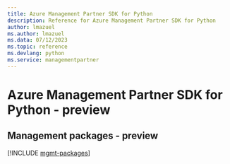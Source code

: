 ```yaml
---
title: Azure Management Partner SDK for Python
description: Reference for Azure Management Partner SDK for Python
author: lmazuel
ms.author: lmazuel
ms.data: 07/12/2023
ms.topic: reference
ms.devlang: python
ms.service: managementpartner
---
```

# Azure Management Partner SDK for Python - preview

## Management packages - preview
[!INCLUDE [mgmt-packages](management-partner-mgmt-index.md)]